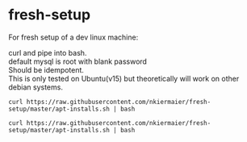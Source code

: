 # fresh-setup
For fresh setup of a dev linux machine:

curl and pipe into bash.  
default mysql is root with blank password  
Should be idempotent.  
This is only tested on Ubuntu(v15) but theoretically will work on other debian systems.

``` 
curl https://raw.githubusercontent.com/nkiermaier/fresh-setup/master/apt-installs.sh | bash
```


```
curl https://raw.githubusercontent.com/nkiermaier/fresh-setup/master/apt-installs.sh | bash
```

